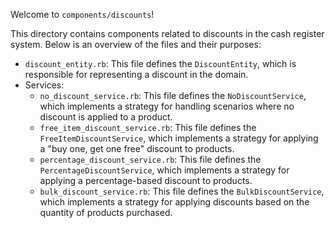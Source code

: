 Welcome to `components/discounts`!

This directory contains components related to discounts in the cash register system. Below is an overview of the files and their purposes:

- `discount_entity.rb`: This file defines the `DiscountEntity`, which is responsible for representing a discount in the domain.
- Services:
  - `no_discount_service.rb`: This file defines the `NoDiscountService`, which implements a strategy for handling scenarios where no discount is applied to a product.
  - `free_item_discount_service.rb`: This file defines the `FreeItemDiscountService`, which implements a strategy for applying a "buy one, get one free" discount to products.
  - `percentage_discount_service.rb`: This file defines the `PercentageDiscountService`, which implements a strategy for applying a percentage-based discount to products.
  - `bulk_discount_service.rb`: This file defines the `BulkDiscountService`, which implements a strategy for applying discounts based on the quantity of products purchased.
